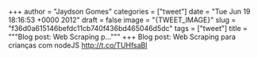 
+++
author = "Jaydson Gomes"
categories = ["tweet"]
date = "Tue Jun 19 18:16:53 +0000 2012"
draft = false
image = "{TWEET_IMAGE}"
slug = "f36d0a615146befdc11cb740f436bd465046d5dc"
tags = ["tweet"]
title = """Blog post: Web Scraping p..."""
+++
Blog post: Web Scraping para crianças com nodeJS http://t.co/TUHfsaBl
